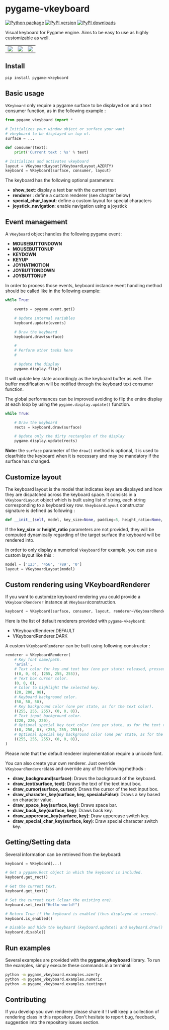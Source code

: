 # pygame-vkeyboard

[![Python package](https://github.com/Faylixe/pygame_vkeyboard/workflows/Python%20package/badge.svg?branch=master)](https://github.com/Faylixe/pygame_vkeyboard/actions) [![PyPI version](https://badge.fury.io/py/pygame-vkeyboard.svg)](https://badge.fury.io/py/pygame-vkeyboard) [![PyPI downloads](https://img.shields.io/pypi/dm/pygame-vkeyboard?color=purple)](https://pypi.org/project/pygame-vkeyboard)

Visual keyboard for Pygame engine. Aims to be easy to use as highly customizable as well.

<div align="center">
    <table>
    <tr>
        <td><img src="https://raw.githubusercontent.com/Faylixe/pygame_vkeyboard/master/screenshot/vkeyboard_azerty.png">
        </td>
        <td><img src="https://github.com/Faylixe/pygame-vkeyboard/blob/master/screenshot/vkeyboard_numeric.gif?raw=true">
        </td>
        <td><img src="https://github.com/Faylixe/pygame-vkeyboard/blob/master/screenshot/vkeyboard_textinput.gif?raw=true">
        </td>
    </tr>
    </table>
</div>

## Install

```bash
pip install pygame-vkeyboard
```

## Basic usage

``VKeyboard`` only require a pygame surface to be displayed on and a text consumer function, as in the following example :

```python
from pygame_vkeyboard import *

# Initializes your window object or surface your want
# vkeyboard to be displayed on top of.
surface = ...

def consumer(text):
    print('Current text : %s' % text)

# Initializes and activates vkeyboard
layout = VKeyboardLayout(VKeyboardLayout.AZERTY)
keyboard = VKeyboard(surface, consumer, layout)
```

The keyboard has the following optional parameters:

- **show_text**: display a text bar with the current text
- **renderer** : define a custom renderer (see chapter below)
- **special_char_layout**: define a custom layout for special characters
- **joystick_navigation**: enable navigation using a joystick

## Event management

A ``VKeyboard`` object handles the following pygame event :

- **MOUSEBUTTONDOWN**
- **MOUSEBUTTONUP**
- **KEYDOWN**
- **KEYUP**
- **JOYHATMOTION**
- **JOYBUTTONDOWN**
- **JOYBUTTONUP**

In order to process those events, keyboard instance event handling method should be called like in the following example:

```python
while True:

    events = pygame.event.get()

    # Update internal variables
    keyboard.update(events)

    # Draw the keyboard
    keyboard.draw(surface)

    #
    # Perform other tasks here
    #

    # Update the display
    pygame.display.flip()
```

It will update key state accordingly as the keyboard buffer as well.
The buffer modification will be notified through the keyboard text consumer function.

The global performances can be improved avoiding to flip the entire display
at each loop by using the ``pygame.display.update()`` function.

```python
while True:

    # Draw the keyboard
    rects = keyboard.draw(surface)

    # Update only the dirty rectangles of the display
    pygame.display.update(rects)
```

**Note:** the ``surface`` parameter of the ``draw()`` method is optional, it is used to clear/hide the keyboard when it is necessary and may be mandatory if the surface has changed.

## Customize layout

The keyboard layout is the model that indicates keys are displayed and how they are dispatched
across the keyboard space. It consists in a ``VKeyboardLayout`` object which is built using list of string,
each string corresponding to a keyboard key row. ``VkeyboardLayout`` constructor signature is defined as following :

```python
def __init__(self, model, key_size=None, padding=5, height_ratio=None, allow_uppercase=True, allow_special_chars=True, allow_space=True)
```

If the **key_size** or **height_ratio** parameters are not provided, they will be computed dynamically regarding of
the target surface the keyboard will be rendered into.

In order to only display a numerical ``Vkeyboard`` for example, you can use a custom layout like this :

```python
model = ['123', '456', '789', '0']
layout = VKeyboardLayout(model)
```

## Custom rendering using VKeyboardRenderer

If you want to customize keyboard rendering you could provide a ``VKeyboardRenderer`` instance at ``VKeyboard``construction.

```python
keyboard = VKeyboard(surface, consumer, layout, renderer=VKeyboardRenderer.DARK)
```

Here is the list of default renderers provided with ``pygame-vkeyboard``:

- VKeyboardRenderer.DEFAULT
- VKeyboardRenderer.DARK

A custom ``VKeyboardRenderer`` can be built using following constructor :

```python
renderer = VKeyboardRenderer(
    # Key font name/path.
    'arial',
    # Text color for key and text box (one per state: released, pressed).
    ((0, 0, 0), (255, 255, 255)),
    # Text box cursor color.
    (0, 0, 0),
    # Color to highlight the selected key.
    (20, 200, 98),
    # Keyboard background color.
    (50, 50, 50),
    # Key background color (one per state, as for the text color).
    ((255, 255, 255), (0, 0, 0)),
    # Text input background color.
    (220, 220, 220),
    # Optional special key text color (one per state, as for the text color).
    ((0, 250, 0), (255, 255, 255)),
    # Optional special key background color (one per state, as for the text color).
    ((255, 255, 255), (0, 0, 0)),
)
```

Please note that the default renderer implementation require a unicode font.

You can also create your own renderer. Just override ``VKeyboardRenderer``class and override any of the following methods :

- **draw_background(surface)**: Draws the background of the keyboard.
- **draw_text(surface, text)**: Draws the text of the text input box.
- **draw_cursor(surface, cursor)**: Draws the cursor of the text input box.
- **draw_character_key(surface, key, special=False)**: Draws a key based on character value.
- **draw_space_key(surface, key)**: Draws space bar.
- **draw_back_key(surface, key)**: Draws back key.
- **draw_uppercase_key(surface, key)**: Draw uppercase switch key.
- **draw_special_char_key(surface, key)**: Draw special character switch key.

## Getting/Setting data

Several information can be retrieved from the keyboard:

```python
keyboard = VKeyboard(...)

# Get a pygame.Rect object in which the keyboard is included.
keyboard.get_rect()

# Get the current text.
keyboard.get_text()

# Set the current text (clear the existing one).
keyboard.set_text("Hello world!")

# Return True if the keyboard is enabled (thus displayed at screen).
keyboard.is_enabled()

# Disable and hide the keyboard (keyboard.update() and keyboard.draw() have no effect).
keyboard.disable()
```

## Run examples

Several examples are provided with the **pygame_vkeyboard** library.
To run the examples, simply execute these commands in a terminal:

```bash
python -m pygame_vkeyboard.examples.azerty
python -m pygame_vkeyboard.examples.numeric
python -m pygame_vkeyboard.examples.textinput
```

## Contributing

If you develop you own renderer please share it ! I will keep a collection of rendering class in this repository.
Don't hesitate to report bug, feedback, suggestion into the repository issues section.
